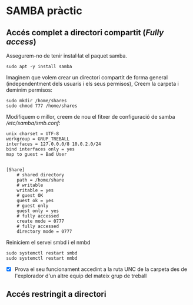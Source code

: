 # SAMBA pràctic

## Accés complet a directori compartit \(_Fully access_\)

Assegurem-no de tenir instal·lat el paquet samba.

```text
sudo apt -y install samba
```

Imaginem que volem crear un directori compartit de forma general \(independentment dels usuaris i els seus permisos\), Creem la carpeta i deminim permisos:

```text
sudo mkdir /home/shares
sudo chmod 777 /home/shares
```

Modifiquem o millor, creem de nou el fitxer de configuració de samba _/etc/samba/smb.conf_:

```text
unix charset = UTF-8
workgroup = GRUP_TREBALL
interfaces = 127.0.0.0/8 10.0.2.0/24
bind interfaces only = yes
map to guest = Bad User


[Share]
    # shared directory
    path = /home/share
    # writable
    writable = yes
    # guest OK
    guest ok = yes
    # guest only
    guest only = yes
    # fully accessed
    create mode = 0777
    # fully accessed
    directory mode = 0777
```

Reiniciem el servei smbd i el nmbd

```text
sudo systemctl restart smbd
sudo systemctl restart nmbd
```

* [x] Prova el seu funcionament accedint a la ruta UNC de la carpeta des de l'explorador d'un altre equip del mateix grup de treball



## Accés restringit a directori



